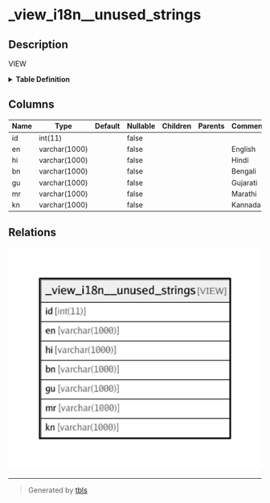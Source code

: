 # _view_i18n__unused_strings

## Description

VIEW

<details>
<summary><strong>Table Definition</strong></summary>

```sql
CREATE VIEW _view_i18n__unused_strings AS (select `s1`.`id` AS `id`,`s1`.`en` AS `en`,`s1`.`hi` AS `hi`,`s1`.`bn` AS `bn`,`s1`.`gu` AS `gu`,`s1`.`mr` AS `mr`,`s1`.`kn` AS `kn` from `transaction_framework`.`i18n_lang_strings` `s1` where (not(exists(select `s2`.`id` from `transaction_framework`.`_view_i18n__all_occurrences` `s2` where (`s2`.`i18n` = `s1`.`id`)))))
```

</details>

## Columns

| Name | Type | Default | Nullable | Children | Parents | Comment |
| ---- | ---- | ------- | -------- | -------- | ------- | ------- |
| id | int(11) |  | false |  |  |  |
| en | varchar(1000) |  | false |  |  | English |
| hi | varchar(1000) |  | false |  |  | Hindi |
| bn | varchar(1000) |  | false |  |  | Bengali |
| gu | varchar(1000) |  | false |  |  | Gujarati |
| mr | varchar(1000) |  | false |  |  | Marathi |
| kn | varchar(1000) |  | false |  |  | Kannada |

## Relations

![er](_view_i18n__unused_strings.png)

---

> Generated by [tbls](https://github.com/k1LoW/tbls)

